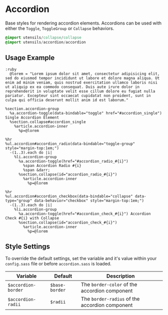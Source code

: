 
# Accordion
Base styles for rendering accordion elements. Accordions can be used
with either the `Toggle`, `ToggleGroup` or `Collapse` behaviors.

```sass
@import utensils/collapse/collapse
@import utensils/accordion/accordion
```

## Usage Example

<!--~ markup/accordion.html.haml -->
```haml
:ruby
  @lorem = "Lorem ipsum dolor sit amet, consectetur adipisicing elit, sed do eiusmod tempor incididunt ut labore et dolore magna aliqua. Ut enim ad minim veniam, quis nostrud exercitation ullamco laboris nisi ut aliquip ex ea commodo consequat. Duis aute irure dolor in reprehenderit in voluptate velit esse cillum dolore eu fugiat nulla pariatur. Excepteur sint occaecat cupidatat non proident, sunt in culpa qui officia deserunt mollit anim id est laborum."

%section.accordion-group
  %a.accordion-toggle(data-bindable="toggle" href="#accordion_single") Single Accordion Element
  %section.collapse#accordion_single
    %article.accordion-inner
      %p=@lorem

%hr
%ul.accordion#accordion_radio(data-bindable="toggle-group" style="margin-top:1em;")
  -(1..3).each do |i|
    %li.accordion-group
      %a.accordion-toggle(href="#accordion_radio_#{i}")
        %span Accordion Radio #{i}
        %span &darr;
      %section.collapse(id="accordion_radio_#{i}")
        %article.accordion-inner
          %p=@lorem

%hr
%ul.accordion#accordion_checkbox(data-bindable="collapse" data-type="group" data-behavior="checkbox" style="margin-top:1em;")
  -(1..3).each do |i|
    %li.accordion-group
      %a.accordion-toggle(href="#accordion_check_#{i}") Accordion Check #{i} with Collapse
      %section.collapse(id="accordion_check_#{i}")
        %article.accordion-inner
          %p=@lorem
```
<!-- end -->

## Style Settings
To override the default settings, set the variable and it's value
within your `config.sass` file or before `accordion.sass` is loaded.

Variable            | Default        | Description
------------------- | -------------- | -------------------------------------------
`$accordion-border` | `$base-border` | The `border-color` of the accordion component
`$accordion-radii`  | `$radii`       | The `border-radius` of the accordion component

